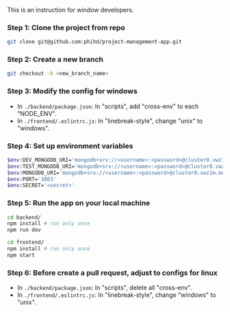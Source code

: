 This is an instruction for window developers.

### Step 1: Clone the project from repo
```bash
git clone git@github.com:phihd/project-management-app.git
```

### Step 2: Create a new branch
```bash
git checkout -b <new_branch_name>
```

### Step 3: Modify the config for windows
- In `./backend/package.json`: In "scripts", add "cross-env" to each "NODE_ENV".
- In `./frontend/.eslintrc.js`: In "linebreak-style", change "unix" to "windows".

### Step 4: Set up environment variables
```bash
$env:DEV_MONGODB_URI='mongodb+srv://<username>:<password>@cluster0.vwz1m.mongodb.net/devProjectApp?retryWrites=true&w=majority'
$env:TEST_MONGODB_URI='mongodb+srv://<username>:<password>@cluster0.vwz1m.mongodb.net/testProjectApp?retryWrites=true&w=majority'
$env:MONGODB_URI='mongodb+srv://<username>:<password>@cluster0.vwz1m.mongodb.net/ProjectApp?retryWrites=true&w=majority'
$env:PORT='3003'
$env:SECRET='<secret>'
```

### Step 5: Run the app on your local machine
```bash
cd backend/
npm install # run only once
npm run dev
```
```bash
cd frontend/
npm install # run only once
npm start
```

### Step 6: Before create a pull request, adjust to configs for linux
- In `./backend/package.json`: In "scripts", delete all "cross-env".
- In `./frontend/.eslintrc.js`: In "linebreak-style", change "windows" to "unix".
